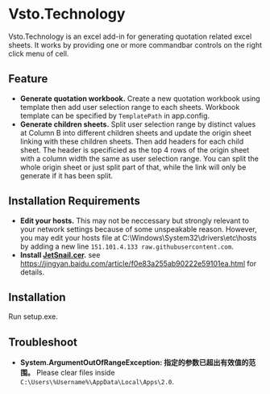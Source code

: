 # Vsto.Technology

Vsto.Technology is an excel add-in for generating quotation related excel sheets. It works by providing one or more commandbar controls on the right click menu of cell.

## Feature
- **Generate quotation workbook.** Create a new quotation workbook using template then add user selection range to each sheets. Workbook template can be specified by `TemplatePath` in app.config.
- **Generate children sheets.** Split user selection range by distinct values at Column B into different children sheets and update the origin sheet linking with these children sheets. Then add headers for each child sheet. The header is specificied as the top 4 rows of the origin sheet with a column width the same as user selection range. You can split the whole origin sheet or just split part of that, while the link will only be generate if it has been split.

## Installation Requirements
- **Edit your hosts.** This may not be neccessary but strongly relevant to your network settings because of some unspeakable reason. However, you may edit your hosts file at C:\Windows\System32\drivers\etc\hosts by adding a new line `151.101.4.133 raw.githubusercontent.com`.
- **Install [JetSnail.cer](https://github.com/Snailya/vsto-technology/releases/download/1.0.0.0/JetSnail.cer).** see https://jingyan.baidu.com/article/f0e83a255ab90222e59101ea.html for details.

## Installation
Run setup.exe.

## Troubleshoot
- **System.ArgumentOutOfRangeException: 指定的参数已超出有效值的范围。** Please clear files inside `C:\Users\%Username%\AppData\Local\Apps\2.0`.
